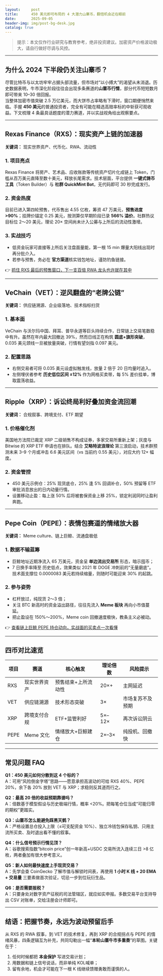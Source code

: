 ```yaml
---
layout:     post
title:      450 美元即可布局的 4 大潜力山寨币，翻倍机会近在眼前
date:       2025-09-05
header-img: img/post-bg-desk.jpg
catalog: true
---
```


> 提示：本文仅作行业研究与教育参考，绝非投资建议。加密资产价格波动极大，请自行做好尽调与风控。

---

## 为什么 2024 下半段仍关注山寨币？

尽管比特币与以太坊牢牢占据头部流量，但市场对“以小搏大”的渴望从未消退。历史数据表明，牛市深化阶段往往会出现多条赛道的**山寨币行情**，部分代币短短数月即可带来 10–30 倍回报。  
当整体加密市值突破 2.5 万亿美元，而大饼市占率略有下滑时，窗口期便悄然来临。手握 **450 美元**的普通投资者，完全有可能在精选高赔率标的中斩获可观收益。下文梳理 4 条最具话题度的潜力赛道，并以实战视角给出观察要点。

---

## Rexas Finance（RXS）：现实资产上链的加速器

**关键词：** 现实世界资产、代币化、RWA、流动性

### 1. 项目亮点  
Rexas Finance 将房产、艺术品、应收账款等传统资产切片化成链上 Token，门槛从百万美元直降至数十美元，释放长尾需求。技术层面，平台提供 **一键式铸币工具**（Token Builder）与 **社群 QuickMint Bot**，无代码即可 30 秒完成发行。

### 2. 资金热度  
目前已进入第四轮预售，代币售出 4.55 亿枚，筹资 47 万美元，**预售进度 >90%**；挂牌价锚定 0.25 美元，按测算仅早期阶段已录 **566% 溢价**。社群热议目标位 2～20 美元，理论 20× 空间尚未计入公募与上所后的流动性激增。

### 3. 实战技巧  
- 低资金玩家可直接等上所后关注盘面量能，第一根 15 min 爆量大阳线出现时再分批介入。  
- 若参与预售，务必在 **官方渠道**核实钱包地址，谨防钓鱼链接。  

👉 [抓住 RXS 最后的预售窗口，下一支百倍 RWA 龙头也许就在其中](https://okxdog.com/)

---

## VeChain（VET）：逆风翻盘的“老牌公链”

**关键词：** 供应链溯源、企业级落地、技术指标扫货

### 1. 基本面  
VeChain 与沃尔玛中国、拜耳、普华永道等巨头持续合作，日常链上交易笔数稳中有升。虽然在年内最大回撤达 39%，然而日线正在构筑 **圆底+旗形突破**，0.035 美元颈线一旦被放量突破，行情有望剑指 0.097 美元。

### 2. 配置思路  
- 右侧交易者可将 0.035 美元设虚拟触发线，放量 2 倍于 20 日均量时追入。  
- 左侧埋伏者参考 **历史低位区间 ±12%** 作为网格买卖带，每 5% 差价挂单，博取震荡收益。

---

## Ripple（XRP）：诉讼终局利好叠加资金流回潮

**关键词：** 合规叙事、跨境支付、ETF 期望

### 1. 价格催化剂  
美国地方法院已裁定 XRP 二级销售不构成证券，多家交易所重新上架；灰度与 Bitwise 的 XRP ETF 申请也在排队。结合 **艾略特波浪理论** 第三浪启动，技术群预测未来 3–9 个月或冲击 6.6 美元区间（vs 当前约 0.55 美元），对应大约 12× 幅度。

### 2. 资金管控  
- 450 美元示例仓：25% 现货底仓，25% 逢 5% 回调补仓，50% 预留等 ETF 审批消息放出的日内动量行情。  
- 设置移动止盈：每上涨 50% 后将被套保资金上移 25%，锁定利润同时让盈利奔跑。  

---

## Pepe Coin（PEPE）：表情包赛道的情绪放大器

**关键词：** Meme culture、链上巨鲸、流通盘极低

### 1. 数据不输蓝筹  
- 巨鲸地址近期净流入 65 万美元，资金呈 **单边流出交易所** 形态，暗示囤币；  
- 7 日换手率降至 历史低点，效果类似 2021 年 DOGE 冲刺前的“无量磨底”。  
技术面支撑位 0.0000083 美元若持续缩量，则随时可能迎来 30% 的起跳。

### 2. 参与姿势  
- 杠杆放过，纯现货 2～3 倍；  
- 关注 BTC 新高时的资金溢出路径，往往先流入 **Meme 板块** 再向小市值蔓延。  
- 把止盈设在 150%～200%，Meme coin 回撤速度极快，教条主义必被动。

👉 [查看链上巨鲸 PEPE 持仓动向，实战面的买卖点一次看懂](https://okxdog.com/)

---

## 四币对比速览

| 项目 | 赛道 | 核心触发 | 理论倍数 | 风险提示 |
|---|---|---|---|---|
| RXS | 现实世界资产 | 预售结束+上所流动性 | 20×+ | 主网延迟 |
| VET | 供应链溯源 | 技术形态突破 | 3× | 市场复苏不及预期 |
| XRP | 跨境支付合规 | ETF+监管利好 | 5×–12× | 再次诉讼阴云 |
| PEPE | Meme 文化 | 情绪放大+巨鲸建仓 | 2×–3× | 纯投机、回撤快 |

---

## 常见问题 FAQ

**Q1：450 美元如何分散到这 4 个标的？**  
A：可用“风险倒金字塔”思路——愿意承担高波动的可给 RXS 40%、PEPE 20%，余下各 20% 放到 VET 与 XRP；求稳则反其道而行之。

**Q2：最高 20 倍的收益预期靠谱吗？**  
A：倍数基于模型假设与历史极端行情，概率 <20%。把每笔仓位当成“可能归零的期权”更踏实。

**Q3：山寨币怎么能避免踩黑天鹤？**  
A：严格设置总仓投入上限（≤可支配资金 10%）、独立冷钱包保存私钥、只用主流所买卖、及时退出看不懂的叙事。

**Q4：什么信号预示行情见顶？**  
A：谷歌搜索指数“bitcoin price”创一年新高+USDC 交易所流入连续三日 >8 亿枚，两者叠加有很大参考意义。

**Q5：新人如何最快速度上手现货交易？**  
A：先学会查 CoinGecko 了解市值与解锁时间表，再使用 **1 小时 K 线 + 20 EMA + 交易量** 三要素做首次验证，切忌一步到位玩衍生品。

**Q6：是否需要报税？**  
A：只要身处对数字资产征税的司法管辖区，就应如实申报。多数交易平台支持导出 CSV 对账单，交给注册会计师即可。

---

## 结语：把握节奏，永远为波动预留后手

从 RXS 的 RWA 叙事，到 VET 的技术修复，再到 XRP 的合规拐点与 PEPE 的情绪风暴，四条逻辑互为补充，共同勾勒出一幅“**本轮山寨牛市多重奏**”的草图。关键在于：

1. 任何时候都把 **本金保护** 写进交易计划；  
2. 用数据和链上信号说话，而非单纯 KOL喊单；  
3. 留有余地，机会才可能在下一根 K 线继续馈赠勇敢而谨慎的人。
